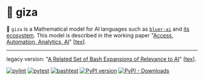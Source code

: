 # 🔻 giza

🔻 `giza` is a Mathematical model for AI languages such as [`bluer-ai`](https://github.com/kamangir/bluer-ai) and [its ecosystem](https://github.com/kamangir/bluer-south). This model is described in the working paper "[Access, Automation, Analytics, AI](https://kamangir-public.s3.ca-central-1.amazonaws.com/giza-v1/giza.pdf)" [[tex](./tex/giza.tex)].

---

legacy version: "[A Related Set of Bash Expansions of Relevance to AI](https://kamangir-public.s3.ca-central-1.amazonaws.com/giza-v1/giza-5-115-1.pdf)" [[tex](https://github.com/kamangir/giza/tree/845ce1639af83ca86f536f31e2c18db8db5d052d)].

[![pylint](https://github.com/kamangir/giza/actions/workflows/pylint.yml/badge.svg)](https://github.com/kamangir/giza/actions/workflows/pylint.yml) [![pytest](https://github.com/kamangir/giza/actions/workflows/pytest.yml/badge.svg)](https://github.com/kamangir/giza/actions/workflows/pytest.yml) [![bashtest](https://github.com/kamangir/giza/actions/workflows/bashtest.yml/badge.svg)](https://github.com/kamangir/giza/actions/workflows/bashtest.yml) [![PyPI version](https://img.shields.io/pypi/v/gizai.svg)](https://pypi.org/project/gizai/) [![PyPI - Downloads](https://img.shields.io/pypi/dd/gizai)](https://pypistats.org/packages/gizai)
